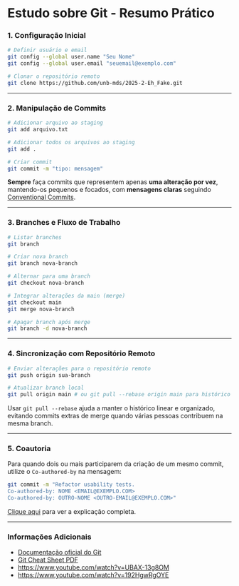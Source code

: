 # Estudo sobre Git - Resumo Prático

### 1. Configuração Inicial

```bash
# Definir usuário e email
git config --global user.name "Seu Nome"
git config --global user.email "seuemail@exemplo.com"

# Clonar o repositório remoto
git clone https://github.com/unb-mds/2025-2-Eh_Fake.git
```

---

### 2. Manipulação de Commits

```bash
# Adicionar arquivo ao staging
git add arquivo.txt

# Adicionar todos os arquivos ao staging
git add .

# Criar commit
git commit -m "tipo: mensagem"
```

**Sempre** faça commits que representem apenas **uma alteração por vez**, mantendo-os pequenos e focados, com **mensagens claras** seguindo [Conventional Commits](https://www.conventionalcommits.org/pt-br/v1.0.0/).

---

### 3. Branches e Fluxo de Trabalho

```bash
# Listar branches
git branch

# Criar nova branch
git branch nova-branch

# Alternar para uma branch
git checkout nova-branch

# Integrar alterações da main (merge)
git checkout main
git merge nova-branch

# Apagar branch após merge
git branch -d nova-branch
```

---

### 4. Sincronização com Repositório Remoto

```bash
# Enviar alterações para o repositório remoto
git push origin sua-branch

# Atualizar branch local
git pull origin main # ou git pull --rebase origin main para histórico linear
```

Usar `git pull --rebase` ajuda a manter o histórico linear e organizado, evitando commits extras de merge quando várias pessoas contribuem na mesma branch.

---

### 5. Coautoria

Para quando dois ou mais participarem da criação de um mesmo commit, utilize o `Co-authored-by` na mensagem:

```bash
git commit -m "Refactor usability tests.
Co-authored-by: NOME <EMAIL@EXEMPLO.COM>
Co-authored-by: OUTRO-NOME <OUTRO-EMAIL@EXEMPLO.COM>"
```

[Clique aqui](https://docs.github.com/pt/pull-requests/committing-changes-to-your-project/creating-and-editing-commits/creating-a-commit-with-multiple-authors) para ver a explicação completa.

---

### Informações Adicionais
- [Documentação oficial do Git](https://git-scm.com/doc)  
- [Git Cheat Sheet PDF](https://education.github.com/git-cheat-sheet-education.pdf)
- https://www.youtube.com/watch?v=UBAX-13g8OM
- https://www.youtube.com/watch?v=192HgwRgOYE
